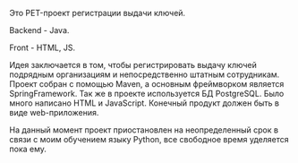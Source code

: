 Это PET-проект регистрации выдачи ключей. 

Backend - Java.

Front - HTML, JS.

Идея заключается в том, чтобы регистрировать выдачу ключей подрядным организациям и непосредственно штатным сотрудникам.
Проект собран с помощью Maven, а основным фреймворком является SpringFramework. Так же в проекте используется БД PostgreSQL.
Было много написано HTML и JavaScript. Конечный продукт должен быть в виде web-приложения.

На данный момент проект приостановлен на неопределенный срок в связи с моим обучением языку Python, все свободное время уделяется пока ему.

